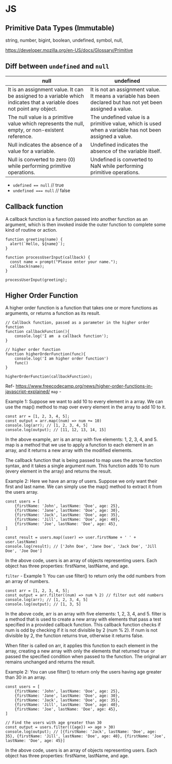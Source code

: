 # JS
## Primitive Data Types (Immutable)

string,
number,
bigint,
boolean,
undefined,
symbol,
null,

https://developer.mozilla.org/en-US/docs/Glossary/Primitive

## Diff between `undefined` and `null`

| null  | undefined |
| ------------- | ------------- |
| 	It is an assignment value. It can be assigned to a variable which indicates that a variable does not point any object.  | It is not an assignment value. It means a variable has been declared but has not yet been assigned a value.  |
| The null value is a primitive value which represents the null, empty, or non-existent reference.  | The undefined value is a primitive value, which is used when a variable has not been assigned a value.  |
| Null indicates the absence of a value for a variable.  |  Undefined indicates the absence of the variable itself.  |
| Null is converted to zero (0) while performing primitive operations.  | Undefined is converted to NaN while performing primitive operations.  |

* `udefined == null` // true
* `undefined === null` // false

## Callback function

A callback function is a function passed into another function as an argument, which is then invoked inside the outer function to complete some kind of routine or action.

```
function greeting(name) {
  alert(`Hello, ${name}`);
}

function processUserInput(callback) {
  const name = prompt("Please enter your name.");
  callback(name);
}

processUserInput(greeting);
```
## Higher Order Function

A higher order function is a function that takes one or more functions as arguments, or returns a function as its result.

```
// Callback function, passed as a parameter in the higher order function
function callbackFunction(){
    console.log('I am  a callback function');
}

// higher order function
function higherOrderFunction(func){
    console.log('I am higher order function')
    func()
}

higherOrderFunction(callbackFunction);
```
Ref- https://www.freecodecamp.org/news/higher-order-functions-in-javascript-explained/
`map` - 

Example 1: Suppose we want to add 10 to every element in a array. We can use the map() method to map over every element in the array to add 10 to it.

```
const arr = [1, 2, 3, 4, 5];
const output = arr.map((num) => num += 10)
console.log(arr); // [1, 2, 3, 4, 5]
console.log(output); // [11, 12, 13, 14, 15]
```
In the above example, arr is an array with five elements: 1, 2, 3, 4, and 5. map is a method that we use to apply a function to each element in an array, and it returns a new array with the modified elements.

The callback function that is being passed to map uses the arrow function syntax, and it takes a single argument num. This function adds 10 to num (every element in the array) and returns the result.

Example 2: Here we have an array of users. Suppose we only want their first and last name. We can simply use the map() method to extract it from the users array.

```
const users = [
    {firstName: 'John', lastName: 'Doe', age: 25},
    {firstName: 'Jane', lastName: 'Doe', age: 30},
    {firstName: 'Jack', lastName: 'Doe', age: 35},
    {firstName: 'Jill', lastName: 'Doe', age: 40},
    {firstName: 'Joe', lastName: 'Doe', age: 45},
]

const result = users.map((user) => user.firstName + ' ' + user.lastName)
console.log(result); // ['John Doe', 'Jane Doe', 'Jack Doe', 'Jill Doe', 'Joe Doe']
```
In the above code, users is an array of objects representing users. Each object has three properties: firstName, lastName, and age.

`filter` - 
Example 1: You can use filter() to return only the odd numbers from an array of numbers.
```
const arr = [1, 2, 3, 4, 5];
const output = arr.filter((num) => num % 2) // filter out odd numbers
console.log(arr); // [1, 2, 3, 4, 5]
console.log(output); // [1, 3, 5]
```
In the above code, arr is an array with five elements: 1, 2, 3, 4, and 5. filter is a method that is used to create a new array with elements that pass a test specified in a provided callback function.
This callback function checks if num is odd by checking if it is not divisible by 2 (num % 2). If num is not divisible by 2, the function returns true, otherwise it returns false.

When filter is called on arr, it applies this function to each element in the array, creating a new array with only the elements that returned true or passed the specified condition when passed to the function. The original arr remains unchanged and returns the result.

Example 2: You can use filter() to return only the users having age greater than 30 in an array.
```
const users = [
    {firstName: 'John', lastName: 'Doe', age: 25},
    {firstName: 'Jane', lastName: 'Doe', age: 30},
    {firstName: 'Jack', lastName: 'Doe', age: 35},
    {firstName: 'Jill', lastName: 'Doe', age: 40},
    {firstName: 'Joe', lastName: 'Doe', age: 45},
]

// Find the users with age greater than 30
const output = users.filter(({age}) => age > 30)
console.log(output); // [{firstName: 'Jack', lastName: 'Doe', age: 35}, {firstName: 'Jill', lastName: 'Doe', age: 40}, {firstName: 'Joe', lastName: 'Doe', age: 45}]
```
In the above code, users is an array of objects representing users. Each object has three properties: firstName, lastName, and age.
